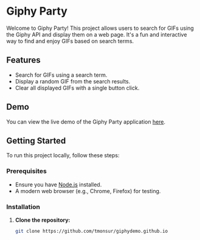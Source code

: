 # Giphy Party

Welcome to Giphy Party! This project allows users to search for GIFs using the Giphy API and display them on a web page. It's a fun and interactive way to find and enjoy GIFs based on search terms.

## Features

- Search for GIFs using a search term.
- Display a random GIF from the search results.
- Clear all displayed GIFs with a single button click.

## Demo

You can view the live demo of the Giphy Party application [here](https://tmonsur.github.io/giphydemo.github.io/).

## Getting Started

To run this project locally, follow these steps:

### Prerequisites

- Ensure you have [Node.js](https://nodejs.org/) installed.
- A modern web browser (e.g., Chrome, Firefox) for testing.

### Installation

1. **Clone the repository:**

   ```bash
   git clone https://github.com/tmonsur/giphydemo.github.io
